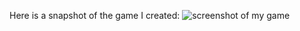 Here is a snapshot of the game I created:
![screenshot of my game](https://github.com/Ethan-Yuheng-Yao/pygame-shooter/assets/171400770/38ae151c-b207-4fc7-8976-b15bf9e5b763)
